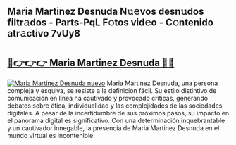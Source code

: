 ## Maria Martinez Desnuda N𝚞𝚎vos desn𝚞dos filtr𝚊dos - Parts-PqL F𝚘tos vid𝚎o - C𝚘ntenido atr𝚊ctivo 7vUy8

# <h2><a href="http://mb4brr4.tromn.icu/?c=Maria+Martinez+Desnuda">🔗👉👉👉 Maria Martinez Desnuda 🔗🔗</a></h2>

[![Maria Martinez Desnuda nuevo](https://i.imgur.com/pEAQMta.gif)](http://mb4brr4.tromn.icu/?c=Maria+Martinez+Desnuda)
Maria Martinez Desnuda, una persona compleja y esquiva, se resiste a la definición fácil. Su estilo distintivo de comunicación en línea ha cautivado y provocado críticas, generando debates sobre ética, individualidad y las complejidades de las sociedades digitales. A pesar de la incertidumbre de sus próximos pasos, su impacto en el panorama digital es significativo. Con una determinación inquebrantable y un cautivador innegable, la presencia de Maria Martinez Desnuda en el mundo virtual es incontenible.
